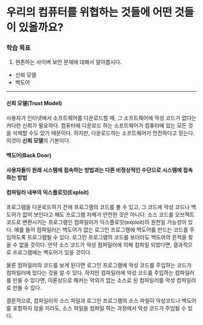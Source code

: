 # 우리의 컴퓨터를 위협하는 것들에 어떤 것들이 있을까요?

### 학습 목표

1. 현존하는 사이버 보안 문제에 대해서 알아봅시다.

* 신뢰 모델
* 백도어

---

#### 신뢰 모델(Trust Model)

사용자가 인터넷에서 소프트웨어를 다운로드할 때, 그 소프트웨어에 악성 코드가 없다는 커다란 신뢰가 필요하다. 컴퓨터에 다운로드 하는 소프트웨어가 컴퓨터에 있는 모든 것을 삭제할 수도 있기 때문이다. 하지만, 다운로드하는 소프트웨어가 안전하다고 믿는다. 이것이 **신뢰 모델**의 기본이다.



#### 백도어(Back Door)

**사용자들이 원래 시스템에 접속하는 방법과는 다른 비정상적인 수단으로 시스템에 접속하는 방법**



#### 컴파일러 내부의 익스플로잇(Exploit)

프로그램을 다운로드하기 전에 프로그램의 코드를 볼 수 있고, 그 코드에 악성 코드나 백도어가 없어 보인다고 해도 프로그램 자체가 안전한 것은 아니다. 소스 코드를 오브젝트 코드로 변환시키는 프로그램인 컴파일러가 익스플로잇(exploit)의 원천일 가능성이 있다. 예를 들어 컴파일러는 백도어가 없는 로그인 프로그램에 백도어를 만드는 코드를 주입하도록 프로그램될 수 있다. 로그인 프로그램의 코드를 보더라도 백도어의 흔적을 찾을 수 없을 것이다. 만약 소스 코드가 악성 컴파일러에 의해 컴파일 되었다면, 결과적으로 프로그램에는 백도어가 있을 것이다.

물론 컴파일러의 코드를 보게 된다면 로그인 프로그램에 악성 코드를 주입하는 코드가 컴파일러에 있다는 것을 알 수 있다. 하지만 컴파일러에 악성 코드를 주입하는 컴파일러를 만들 수 있다면, 이론상으로 해커는 악의가 없는 소스로 된 컴파일러를 악성 컴파일러로 만들 수 있다.

결론적으로, 컴파일러의 소스 파일과 로그인 프로그램의 소스 파일이 악성코드나 백도어를 포함하지 않을 지라도, 소스 파일을 컴파일 하는 과정에서 악성 코드가 주입될 수 있다.
